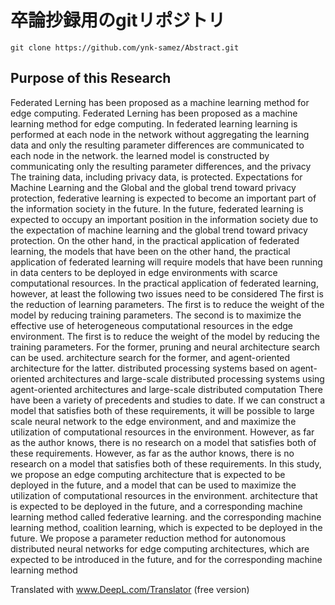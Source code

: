 # 卒論抄録用のgitリポジトリ

```
git clone https://github.com/ynk-samez/Abstract.git 
```

## Purpose of this Research
Federated Lerning has been proposed as a machine learning method for edge computing.
Federated Lerning has been proposed as a machine learning method for edge computing. In federated learning
learning is performed at each node in the network without aggregating the learning data
and only the resulting parameter differences are communicated to each node in the network.
the learned model is constructed by communicating only the resulting parameter differences, and the privacy
The training data, including privacy data, is protected. Expectations for Machine Learning and the Global
and the global trend toward privacy protection, federative learning is expected to become an important part of the information society in the future.
In the future, federated learning is expected to occupy an important position in the information society due to the expectation of machine learning and the global trend toward privacy protection.
On the other hand, in the practical application of federated learning, the models that have been
on the other hand, the practical application of federated learning will require models that have been running in data centers to be deployed in edge environments with scarce computational resources.
In the practical application of federated learning, however, at least the following two issues need to be considered
The first is the reduction of learning parameters. The first is to reduce the weight of the model by reducing training parameters.
The second is to maximize the effective use of heterogeneous computational resources in the edge environment.
The first is to reduce the weight of the model by reducing the training parameters. For the former, pruning and neural architecture search can be used.
architecture search for the former, and agent-oriented architecture for the latter.
distributed processing systems based on agent-oriented architectures and large-scale
distributed processing systems using agent-oriented architectures and large-scale distributed computation
There have been a variety of precedents and studies to date. If we can construct a model that satisfies both of these requirements, it will be possible to
large scale neural network to the edge environment, and
and maximize the utilization of computational resources in the environment.
However, as far as the author knows, there is no research on a model that satisfies both of these requirements.
However, as far as the author knows, there is no research on a model that satisfies both of these requirements.
In this study, we propose an edge computing architecture that is expected to be deployed in the future, and a model that can be used to maximize the utilization of computational resources in the environment.
architecture that is expected to be deployed in the future, and a corresponding machine learning method called federative learning.
and the corresponding machine learning method, coalition learning, which is expected to be deployed in the future.
We propose a parameter reduction method for autonomous distributed neural networks for edge computing architectures, which are expected to be introduced in the future, and for the corresponding machine learning method

Translated with www.DeepL.com/Translator (free version)
